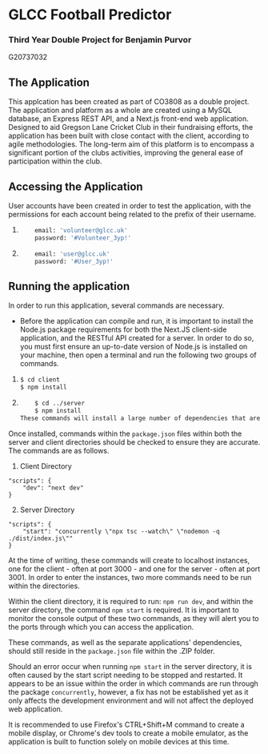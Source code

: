 # GLCC Football Predictor

### Third Year Double Project for Benjamin Purvor

G20737032

## The Application

This applcation has been created as part of CO3808 as a double project. The application and platform as a whole are created using a MySQL database, an Express REST API, and a Next.js front-end web application. Designed to aid Gregson Lane Cricket Club in their fundraising efforts, the application has been built with close contact with the client, according to agile methodologies. The long-term aim of this platform is to encompass a significant portion of the clubs activities, improving the general ease of participation within the club.

## Accessing the Application

User accounts have been created in order to test the application, with the permissions for each account being related to the prefix of their username.

1. ```sh
       email: 'volunteer@glcc.uk'
       password: '#Volunteer_3yp!'
   ```

2. ```sh
       email: 'user@glcc.uk'
       password: '#User_3yp!'
   ```


## Running the application

In order to run this application, several commands are necessary.

- Before the application can compile and run, it is important to install the Node.js package requirements for both the Next.JS client-side application, and the RESTful API created for a server. In order to do so, you must first ensure an up-to-date version of Node.js is installed on your machine, then open a terminal and run the following two groups of commands.

1. ```sh
   $ cd client
   $ npm install
   ```
2. ```sh
       $ cd ../server
       $ npm install
   These commands will install a large number of dependencies that are required to both run and test the application.
   ```

Once installed, commands within the `package.json` files within both the server and client directories should be checked to ensure they are accurate. The commands are as follows.

1. Client Directory

```
"scripts": {
    "dev": "next dev"
}
```

2. Server Directory

```
"scripts": {
    "start": "concurrently \"npx tsc --watch\" \"nodemon -q ./dist/index.js\""
}
```

At the time of writing, these commands will create to localhost instances, one for the client - often at port 3000 - and one for the server - often at port 3001. In order to enter the instances, two more commands need to be run within the directories.

Within the client directory, it is required to run: `npm run dev`, and within the server directory, the command `npm start` is required. It is important to monitor the console output of these two commands, as they will alert you to the ports through which you can access the application.

These commands, as well as the separate applications' dependencies, should still reside in the `package.json` file within the .ZIP folder.

Should an error occur when running `npm start` in the server directory, it is often caused by the start script needing to be stopped and restarted. It appears to be an issue within the order in which commands are run through the package `concurrently`, however, a fix has not be established yet as it only affects the development environment and will not affect the deployed web application.

It is recommended to use Firefox's CTRL+Shift+M command to create a mobile display, or Chrome's dev tools to create a mobile emulator, as the application is built to function solely on mobile devices at this time.
